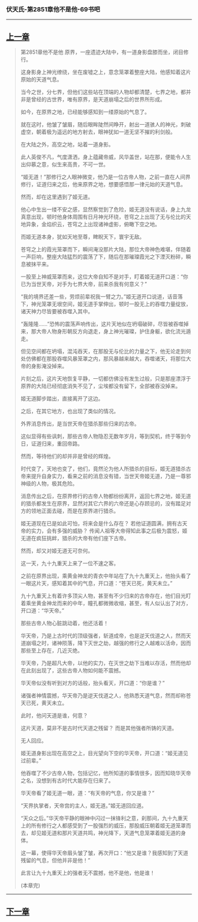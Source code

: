 ### 伏天氏-第2851章他不是他-69书吧

--------
[上一章](./90db9139d5a8b6c84d41805d467a5ff7.md)
--------


>
>
>
>第2851章他不是他
>原界，一座遗迹大陆中，有一道身影盘膝而坐，闭目修行。
>
>这身影身上神光缭绕，坐在废墟之上，意念笼罩着整座大陆，他感知着这片原始的天道气息。
>
>当今之世，分七界，但他们这些站在顶端的人物却都清楚，七界之地，都并非是曾经的古世界，唯有原界，是天道崩塌之后的世界所形成。
>
>如今，在原界之地，已经能够感知到一缕原始的气息了。
>
>就在这时，他皱了皱眉，随后眼眸陡然间睁开，射出一道骇人的神光，刺破虚空，朝着极为遥远的地方射去，眼神犹如一道无坚不摧的利剑般。
>
>在大陆之外，高空之地，站着一道身影。
>
>此人英俊不凡，气度潇洒，身上蕴藏帝威，风华盖世，站在那，便能令人生出仰慕之意，似生来高贵，不可一世。
>
>“姬无道！”那修行之人眼神微变，他乃是一位古帝人物，之前一直在人间界修行，证道归来之后，他来原界之地，想要感悟那一律元始的天道气息。
>
>然而，却在这里遇到了姬无道。
>
>他心中生出一缕不安之感，显然察觉到了危险，姬无道没有说话，身上九龙真意出现，顿时他身体周围有日月神光环绕，苍穹之上出现了无与伦比的天地异象，金焰织云，苍穹之上出现诸神虚影，俯瞰下空之地。
>
>而姬无道本身，犹如天地至尊，睥睨天下，寰宇无敌。
>
>苍穹之上的霞光笼罩而下，瞬间淹没那片大陆，那位大帝神色难堪，伴随着一声巨响，整座大陆猛烈的震荡了下，随后在那璀璨霞光之下湮灭粉碎，瞬息被抹平来。
>
>一股至上神威笼罩而来，这位大帝自知不是对手，盯着姬无道开口道：“你已为当世天帝，对手为七界大帝，前来杀我有何意义？”
>
>“我的境界还差一些，劳烦前辈祝我一臂之力。”姬无道开口说道，话音落下，神光笼罩无垠空间，姬无道手掌伸出，顿时一股无上的吞噬力量绽放，诸天神力尽皆要被吞噬入其中。
>
>“轰隆隆……”恐怖的震荡声响传出，这片天地似在坍塌破碎，尽皆被吞噬掉来，那大帝人物身形朝反方向退走，身上神光璀璨，护住身躯，欲化流光遁走。
>
>但见空间都在坍塌，混沌吞天，在那股无与伦比的力量之下，他无论走到何处仿佛都在那股吞噬风暴笼罩之内，那风暴越来越大，吞噬诸天，将那位大帝的身影淹没掉来。
>
>片刻之后，这片天地恢复平静，一切都仿佛没有发生过般，只是那座漂浮于原界的大陆已经彻底消失不见了，尘埃都没有留下，全部被吞没掉来。
>
>姬无道脚步踏出，直接离开了这边。
>
>之后，在其它地方，也出现了类似的情况。
>
>外界消息传出，是当世天帝在猎杀那些归来的古帝。
>
>这似显得有些讽刺，那些古帝人物隐忍无数年岁月，等到契机，终于等到今日，证道归来，重回帝路。
>
>然而，等待他们的却并非是曾经的辉煌。
>
>时代变了，天地也变了，他们，竟然沦为他人所猎杀的目标，姬无道猎杀古帝来提升自身实力，看来之前的消息没有错，当世天帝姬无道，乃是一尊邪神级的人物，极其危险。
>
>消息传出之后，在原界修行的古帝人物都纷纷离开，返回七界之地，姬无道的猎杀都发生在原界，显然对其它六界的六帝还是心存顾忌的，没有踏足对方的领地正面去碰，而是在原界进行猎杀。
>
>姬无道现在已是如此可怕，将来会是什么存在？
>若他证道圆满，拥有古天帝的实力，会有多强的威胁？
>传闻人祖等大帝得知此事之后极为震怒，姬无道在疯狂挑衅，猎杀的大帝有他们座下古帝。
>
>然而，却又对姬无道无可奈何。
>
>这一天，九十九重天上来了一位不速之客。
>
>之前在原界出现，乘黄金神龙的青衣中年站在了九十九重天上，他抬头看了一眼这片天，感知着其中的气息，开口道：“苍天已死，黄天未立。”
>
>九十九重天上有着许多顶尖人物，甚至有不少归来的古帝存在，他们目光盯着乘坐黄金神龙而来的中年，瞳孔都微微收缩，甚至，有人似认出了对方，开口道：“华天帝。”
>
>那些古帝人物心脏跳动着，他还活着！
>
>华天帝，乃是上古时代的顶级强者，斩道成帝，也是逆天伐道之人，然而天道崩塌之时，诸神陨落，降下灭世之劫，越强的修行之人越难以活命，因而那些至上存在，几近灭绝。
>
>华天帝，乃是超凡大帝，以他的实力，在灭世之劫下当难以存活，然而他却在此刻出现了，这些古帝人物如何能不震撼。
>
>华天帝似没有听到对方的话般，抬头看天，开口道：“你是谁？”
>
>诸强者神情震撼，华天帝乃是逆天伐道之人，他熟悉天道气息，然而却称苍天已死，黄天未立。
>
>此时，他问天道是谁，何意？
>
>这片天道，莫非不是古时代天道之残留？
>而是其他强者所铸的天道。
>
>无人回应。
>
>姬无道身影出现在高空之上，目光望向下空的华天帝，开口道：“姬无道见过前辈。”
>
>他吞噬了不少古帝人物，包括记忆，他所知道的事情很多，因而知晓华天帝之名，没想到有古时代大能存在归来了。
>
>华天帝看了姬无道一眼，道：“有天帝的气息，你又是谁？”
>
>“天界执掌者，天帝宫的主人，姬无道。”姬无道回应道。
>
>“天众之后。”华天帝平静的眼神中闪过一抹锋利之意，刹那间，九十九重天上的所有修行之人都感受到了一股强烈的威压，那股威压朝着姬无道笼罩而去，却见姬无道和那片天道共鸣，神光降下，天道气息笼罩着姬无道的身体。
>
>这一幕，使得华天帝眉头皱了皱，再次开口：“他又是谁？我感知到了天道残留的气息，但他并非是他！”
>
>此言让九十九重天上的强者无不震撼，他不是他，他是谁！
>
>(本章完)
>
>

--------
[下一章](./762a5b24d164bfa6e63c8982d6bf4ae4.md)
--------
